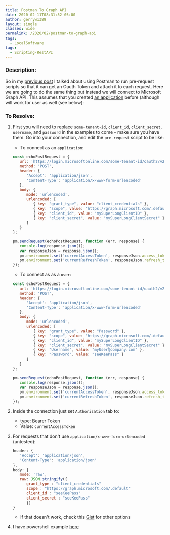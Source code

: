```yaml
---
title: Postman To Graph API
date: 2020-02-11T08:31:52-05:00
author: gerryw1389
layout: single
classes: wide
permalink: /2020/02/postman-to-graph-api
tags:
  - LocalSoftware
tags:
  - Scripting-RestAPI
---
```

<!--more-->

### Description:

So in my [previous post](https://automationadmin.com//2020/02/postman-pre-request-and-tests) I talked about using Postman to run pre-request scripts so that it can get an Oauth Token and attach it to each request. Here we are going to do the same thing but instead we will connect to Microsoft Graph API. This assumes that you created [an application](https://automationadmin.com/2020/01/azure-create-ps-app/) before (although will work for user as well (see below):

### To Resolve:

1. First you will need to replace `some-tenant-id`, `client_id`, `client_secret`, `username`, and `password` in the examples to come - make sure you have them. Go into your connection, and edit the `pre-request` script to be like:

   - To connect as an `application`:

   ```javascript
   const echoPostRequest = {
      url: 'https://login.microsoftonline.com/some-tenant-id/oauth2/v2.0/token',
      method: 'POST',
      header: {
         'Accept': 'application/json',
         'Content-Type': 'application/x-www-form-urlencoded'
      },
      body: {
         mode: 'urlencoded',
         urlencoded: [
            { key: "grant_type", value: "client_credentials" },
            { key: "scope", value: "https://graph.microsoft.com/.default" },
            { key: "client_id", value: "mySuperLongClientID" },
            { key: "client_secret", value: "mySuperLongClientSecret" }
         ]
      }
   };

   pm.sendRequest(echoPostRequest, function (err, response) {
      console.log(response.json());
      var responseJson = response.json();
      pm.environment.set('currentAccessToken', responseJson.access_token)
      pm.environment.set('currentRefreshToken', responseJson.refresh_token)
   });
   ```

   - To connect as as a `user`:

   ```javascript
   const echoPostRequest = {
      url: 'https://login.microsoftonline.com/some-tenant-id/oauth2/v2.0/token',
      method: 'POST',
      header: {
         'Accept': 'application/json',
         'Content-Type': 'application/x-www-form-urlencoded'
      },
      body: {
         mode: 'urlencoded',
         urlencoded: [
            { key: "grant_type", value: "Password" },
            { key: "scope", value: "https://graph.microsoft.com/.default" },
            { key: "client_id", value: "mySuperLongClientID" },
            { key: "client_secret", value: "mySuperLongClientSecret" },
            { key: "Username", value: "myUser@company.com" },
            { key: "Password", value: "seeKeePass" }
         ]
      }
   };

   pm.sendRequest(echoPostRequest, function (err, response) {
      console.log(response.json());
      var responseJson = response.json();
      pm.environment.set('currentAccessToken', responseJson.access_token)
      pm.environment.set('currentRefreshToken', responseJson.refresh_token)
   });
   ```

2. Inside the connection just set `Authorization` tab to:

   - type: Bearer Token
   - Value: `currentAccessToken`

3. For requests that don't use `application/x-www-form-urlencoded` (untested):

   ```javascript
   header: {
      'Accept': 'application/json',
      'Content-Type': 'application/json'
   },
   body: {
      mode: 'raw',
      raw: JSON.stringify({ 
         grant_type : "client_credentials"
         scope : "https://graph.microsoft.com/.default"
         client_id : "seeKeePass"
         client_secret : "seeKeePass" 
         })
   }
   ```

   - If that doesn't work, check this [Gist](https://gist.github.com/madebysid/b57985b0649d3407a7aa9de1bd327990) for other options

4. I have powershell example [here](https://automationadmin.com/2020/02/ps-upload-csv-to-teams-sharepoint-site)
